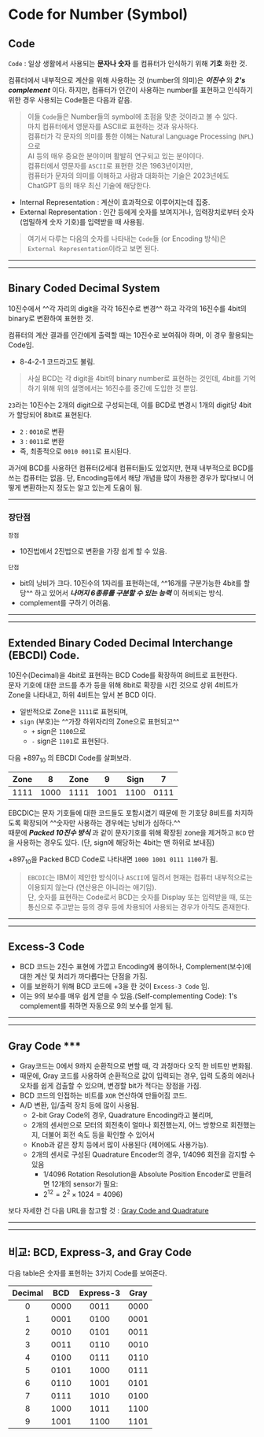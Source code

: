# Code for Number (Symbol)

## Code 

`Code`
: 일상 생활에서 사용되는 **문자나 숫자** 를 컴퓨터가 인식하기 위해 **기호** 화한 것.

컴퓨터에서 내부적으로 계산을 위해 사용하는 것 (number의 의미)은 ***이진수*** 와 ***2's complement*** 이다. 하지만, 컴퓨터가 인간이 사용하는 number를 표현하고 인식하기 위한 경우 사용되는 Code들은 다음과 같음. 

> 이들 `Code`들은 Number들의 symbol에 초점을 맞춘 것이라고 볼 수 있다.  
> 마치 컴퓨터에서 영문자를 ASCII로 표현하는 것과 유사하다.  
> 컴퓨터가 각 문자의 의미를 통한 이해는 Natural Language Processing (`NPL`)으로  
> AI 등의 매우 중요한 분야이며 활발히 연구되고 있는 분야이다.  
> 컴퓨터에서 영문자를 `ASCII`로 표현한 것은 1963년이지만,  
> 컴퓨터가 문자의 의미를 이해하고 사람과 대화하는 기술은 2023년에도 ChatGPT 등의 매우 최신 기술에 해당한다. 

* Internal Representation : 계산이 효과적으로 이루어지는데 집중.
* External Representation : 인간 등에게 숫자를 보여지거나, 입력장치로부터 숫자(엄밀하게 숫자 기호)를 입력받을 때 사용됨.


> 여기서 다루는 다음의 숫자를 나타내는 `Code`들 (or Encoding 방식)은  
> `External Representation`이라고 보면 된다.

---

---

## Binary Coded Decimal System

10진수에서 ^^각 자리의 digit을 각각 16진수로 변경^^ 하고 각각의 16진수를 4bit의 binary로 변환하여 표현한 것.

컴퓨터의 계산 결과를 인간에게 출력할 때는 10진수로 보여줘야 하며, 이 경우 활용되는 Code임.

* 8-4-2-1 코드라고도 불림.

> 사실 BCD는 각 digit을 4bit의 binary number로 표현하는 것인데, 4bit를 기억하기 위해 위의 설명에서는 16진수를 중간에 도입한 것 뿐임.

`23`라는 10진수는 2개의 digit으로 구성되는데, 이를 BCD로 변경시 1개의 digit당 4bit가 할당되어 8bit로 표현된다.

* `2` : `0010`로 변환
* `3` : `0011`로 변환
* 즉, 최종적으로 `0010 0011`로 표시된다.

과거에 BCD를 사용하던 컴퓨터(2세대 컴퓨터들)도 있었지만, 현재 내부적으로 BCD를 쓰는 컴퓨터는 없음.
단, Encoding등에서 해당 개념을 많이 차용한 경우가 많다보니 어떻게 변환하는지 정도는 알고 있는게 도움이 됨.

---

### 장단점

`장점`

* 10진법에서 2진법으로 변환을 가장 쉽게 할 수 있음.
  
`단점`

* bit의 낭비가 크다. 10진수의 1자리를 표현하는데,  ^^16개를 구분가능한 4bit를 할당^^ 하고 있어서 ***나머지 6종류를 구분할 수 있는 능력*** 이 허비되는 방식.
* complement를 구하기 어려움.

---

---

## Extended Binary Coded Decimal Interchange (EBCDI) Code.

10진수(Decimal)을 4bit로 표현하는 BCD Code를 확장하여 8비트로 표현한다.  
문자 기호에 대한 코드를 추가 등을 위해 8bit로 확장을 시킨 것으로 상위 4비트가 Zone을 나타내고, 하위 4비트는 앞서 본 BCD 이다. 

* 일반적으로 Zone은 `1111`로 표현되며, 
* `sign` (부호)는 ^^가장 하위자리의 Zone으로 표현되고^^ 
    *  `+` sign은 `1100`으로 
    *  `-` sign은 `1101`로 표현된다. 
    
다음 $+897_{10}$ 의 EBCDI Code를 살펴보라.

| Zone | 8 | Zone | 9 | Sign | 7 |
|:----:|:----:|:----:|:----:|:----:|:----:|
| 1111 | 1000 | 1111 | 1001 | 1100 | 0111 |

EBCDIC는 문자 기호들에 대한 코드들도 포함시켰기 때문에 한 기호당 8비트를 차지하도록 확장되어 ^^숫자만 사용하는 경우에는 낭비가 심하다.^^  
때문에 ***Packed 10진수 방식*** 과 같이 문자기호를 위해 확장된 zone을 제거하고 `BCD` 만을 사용하는 경우도 있다. (단, sign에 해당하는 4bit는 맨 하위로 보내짐)

$+897_{10}$을 Packed BCD Code로 나타내면 `1000 1001 0111 1100`가 됨.

> `EBCDIC`는 IBM이 제안한 방식이나 `ASCII`에 밀려서 현재는 컴퓨터 내부적으로는 이용되지 않는다 (연산용은 아니라는 애기임).  
> 단, 숫자를 표현하는 Code로서 BCD는 숫자를 Display 또는 입력받을 때, 또는 통신으로 주고받는 등의 경우 등에 차용되어 사용되는 경우가 아직도 존재한다.

---

---

## Excess-3 Code

* BCD 코드는 2진수 표현에 가깝고 Encoding에 용이하나, Complement(보수)에 대한 계산 및 처리가 까다롭다는 단점을 가짐.
* 이를 보완하기 위해 BCD 코드에 +3을 한 것이 `Excess-3 Code` 임. 
* 이는 9의 보수를 매우 쉽게 얻을 수 있음.(Self-complementing Code): 1's complement를 취하면 자동으로 9의 보수를 얻게 됨.

---

---

## Gray Code ***

* Gray코드는 0에서 9까지 순환적으로 변할 때, 각 과정마다 오직 한 비트만 변화됨. 
* 때문에, Gray 코드를 사용하여 순환적으로 값이 입력되는 경우, 입력 도중의 에러나 오차를 쉽게 검출할 수 있으며, 변경할 bit가 적다는 장점을 가짐.
* BCD 코드의 인접하는 비트를 `XOR` 연산하여 만들어짐 코드.
* A/D 변환, 입/출력 장치 등에 많이 사용됨.
    * 2-bit Gray Code의 경우, Quadrature Encoding라고 불리며, 
    * 2개의 센서만으로 모터의 회전축이 얼마나 회전했는지, 어느 방향으로 회전했는지, 더불어 회전 속도 등을 확인할 수 있어서 
    * Knob과 같은 장치 등에서 많이 사용된다 (제어에도 사용가능).
    * 2개의 센서로 구성된 Quadrature Encoder의 경우, 1/4096 회전을 감지할 수 있음 
        * 1/4096 Rotation Resolution을 Absolute Position Encoder로 만들려면 12개의 sensor가 필요: 
        * $2^{12}=2^2\times 1024=4096$)

보다 자세한 건 다음 URL을 참고할 것 : [Gray Code and Quadrature](../ch06/ce06_1_06_graycode.md)

---

---

## 비교: BCD, Express-3, and Gray Code

다음 table은 숫자를 표현하는 3가지 Code를 보여준다.

| Decimal | BCD | Express-3 | Gray |
|:---:|:---:|:---:|:---:|
| 0 | 0000 | 0011 | 0000 |
| 1 | 0001 | 0100 | 0001 |
| 2 | 0010 | 0101 | 0011 |
| 3 | 0011 | 0110 | 0010 |
| 4 | 0100 | 0111 | 0110 |
| 5 | 0101 | 1000 | 0111 |
| 6 | 0110 | 1001 | 0101 |
| 7 | 0111 | 1010 | 0100 |
| 8 | 1000 | 1011 | 1100 |
| 9 | 1001 | 1100 | 1101 |
